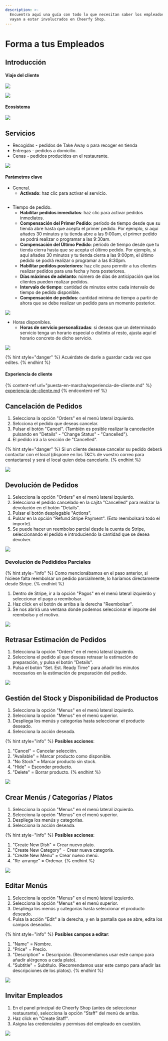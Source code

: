 ```yaml
---
description: >-
  Encuentra aquí una guía con todo lo que necesitan saber los empleados que
  vayan a estar involucrados en Cheerfy Shop.
---
```


# Forma a tus Empleados

## Introducción

#### Viaje del cliente

![](../.gitbook/assets/Exp1.jpg)

![](../.gitbook/assets/Exp2.jpg)

#### Ecosistema

![](<../.gitbook/assets/Exp flujo (2).png>)

## Servicios

* Recogidas - pedidos de Take Away o para recoger en tienda
* Entregas - pedidos a domicilio.
* Cenas - pedidos producidos en el restaurante.

![](<../.gitbook/assets/image (170).png>)

#### Parámetros clave

* General.
  * **Activado**: haz clic para activar el servicio.

<img src="../.gitbook/assets/image (169).png" alt="" data-size="original">

* Tiempo de pedido.
  * **Habilitar pedidos inmediatos**: haz clic para activar pedidos inmediatos.
  * **Compensación del Primer Pedido**: período de tiempo desde que su tienda abre hasta que acepta el primer pedido. Por ejemplo, si aquí añades 30 minutos y tu tienda abre a las 9:00am, el primer pedido se podrá realizar o programar a las 9:30am.
  * **Compensación del Último Pedido**: período de tiempo desde que tu tienda cierra hasta que se acepta el último pedido. Por ejemplo, si aquí añades 30 minutos y tu tienda cierra a las 9:00pm, el último pedido se podrá realizar o programar a las 8:30pm.
  * **Habilitar pedidos posteriores**: haz clic para permitir a tus clientes realizar pedidos para una fecha y hora posteriores.
  * **Días máximos de adelanto**: número de días de anticipación que los clientes pueden realizar pedidos.
  * **Intervalo de tiempo**: cantidad de minutos entre cada intervalo de tiempo de pedido disponible.
  * **Compensación de pedidos**: cantidad mínima de tiempo a partir de ahora que se debe realizar un pedido para un momento posterior.

![](<../.gitbook/assets/image (166).png>)

* Horas disponibles.
  * **Horas de servicio personalizadas**: si deseas que un determinado servicio tenga un horario especial o distinto al resto, ajusta aquí el horario concreto de dicho servicio.

![](<../.gitbook/assets/image (172).png>)

{% hint style="danger" %}
Acuérdate de darle a guardar cada vez que edites.
{% endhint %}

#### Experiencia de cliente

{% content-ref url="puesta-en-marcha/experiencia-de-cliente.md" %}
[experiencia-de-cliente.md](puesta-en-marcha/experiencia-de-cliente.md)
{% endcontent-ref %}

## Cancelación de Pedidos

1. Selecciona la opción "Orders" en el menú lateral izquierdo.
2. Selcciona el pedido que deseas cancelar.
3. Pulsar el botón "Cancel". (También es posible realizar la cancelación pulsando en "Details" - "Change Status" - "Cancelled").
4. El pedido irá a la sección de "Cancelled".

{% hint style="danger" %}
Si un cliente desease cancelar su pedido deberá contactar con el local (dispone en los T\&C’s de vuestro correo para contactaros) y será el local quien deba cancelarlo.
{% endhint %}

![](<../.gitbook/assets/image (74).png>)

## Devolución de Pedidos

1. Selecciona la opción "Orders" en el menú lateral izquierdo.
2. Selecciona el pedido cancelado en la cajita "Cancelled" para realizar la devolución en el botón "Details".
3. Pulsar el botón desplegable "Actions".
4. Pulsar en la opción "Refund Stripe Payment". (Esto reembolsará todo el importe).
5. Se puede hacer un reembolso parcial desde la cuenta de Stripe, seleccionando el pedido e introduciendo la cantidad que se desea devolver.

![](<../.gitbook/assets/image (83).png>)

### Devolución de Pedididos Parciales

{% hint style="info" %}
Como mencionábamos en el paso anterior, si hiciese falta reembolsar un pedido parcialmente, lo haríamos directamente desde Stripe.
{% endhint %}

1. Dentro de Stripe, ir a la opción "Pagos" en el menú lateral izquierdo y seleccionar el pago a reembolsar.
2. Haz click en el botón de arriba a la derecha "Reembolsar".
3. Se nos abrirá una ventana donde podemos seleccionar el importe del reembolso y el motivo.

![](<../.gitbook/assets/image (86).png>)

## Retrasar Estimación de Pedidos

1. Selecciona la opción "Orders" en el menú lateral izquierdo.
2. Selecciona el pedido al que deseas retrasar la estimación de preparación, y pulsa el botón "Details".
3. Pulsa el botón "Set. Est. Ready Time" para añadir los minutos necesarios en la estimación de preparación del pedido.

![](<../.gitbook/assets/image (77).png>)

## Gestión del Stock y Disponibilidad de Productos

1. Selecciona la opción "Menus" en el menú lateral izquierdo.
2. Selecciona la opción "Menus" en el menú superior.
3. Despliega los menús y categorías hasta seleccionar el producto deseado.
4. Selecciona la acción deseada.

{% hint style="info" %}
**Posibles acciones**:

1. "Cancel" = Cancelar selección.
2. "Available" = Marcar producto como disponible.
3. "No Stock" = Marcar producto sin stock.
4. "Hide" = Esconder producto.
5. "Delete" = Borrar producto.
{% endhint %}

![](<../.gitbook/assets/image (71).png>)

## Crear Menús / Categorías / Platos

1. Selecciona la opción "Menus" en el menú lateral izquierdo.
2. Selecciona la opción "Menus" en el menú superior.
3. Despliega los menús y categorías.&#x20;
4. Selecciona la acción deseada.

{% hint style="info" %}
**Posibles acciones**:

1. "Create New Dish" = Crear nuevo plato.
2. &#x20;"Create New Category" = Crear nueva categoría.
3. &#x20;"Create New Menu" = Crear nuevo menú.
4. &#x20;"Re-arrange" = Ordenar.
{% endhint %}

![](<../.gitbook/assets/image (82).png>)

## Editar Menús

1. Selecciona la opción "Menus" en el menú lateral izquierdo.
2. Selecciona la opción "Menus" en el menú superior.
3. Despliega los menús y categorías hasta seleccionar el producto deseado.
4. Pulsa la acción "Edit" a la derecha, y en la pantalla que se abre, edita los campos deseados.

{% hint style="info" %}
**Posibles campos a editar**:

1. "Name" = Nombre.
2. "Price" = Precio.
3. "Description" = Descripción. (Recomendamos usar este campo para añadir alérgenos a cada plato).
4. "Subtitle" = Subtítulo. (Recomendamos usar este campo para añadir las descripciones de los platos).
{% endhint %}

![](<../.gitbook/assets/image (76).png>)

## Invitar Empleados

1. En el panel principal de Cheerfy Shop (antes de seleccionar restaurante), selecciona la opción "Staff" del menú de arriba.&#x20;
2. Haz click en "Create Staff".
3. Asigna las credenciales y permisos del empleado en cuestión.

![](<../.gitbook/assets/image (72).png>)
